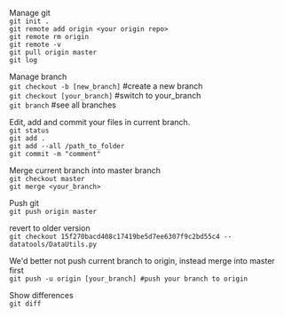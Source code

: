 Manage git  
`git init .`  
`git remote add origin <your origin repo>`  
`git remote rm origin`  
`git remote -v`  
`git pull origin master`  
`git log`  

Manage branch  
`git checkout -b [new_branch]` #create a new branch  
`git checkout [your_branch]` #switch to your_branch  
`git branch` #see all branches  

Edit, add and commit your files in current branch.    
`git status`  
`git add .`  
`git add --all /path_to_folder`  
`git commit -m "comment"`  

Merge current branch into master branch    
`git checkout master`  
`git merge <your_branch>`  

Push git    
`git push origin master`  

revert to older version  
`git checkout 15f270bacd408c17419be5d7ee6307f9c2bd55c4 -- datatools/DataUtils.py`

We'd better not push current branch to origin, instead merge into master first    
`git push -u origin [your_branch] #push your branch to origin`  

Show differences  
`git diff`
